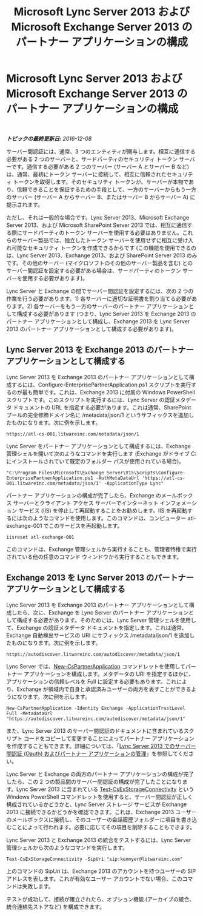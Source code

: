 ﻿---
title: Microsoft Lync Server 2013 および Microsoft Exchange Server 2013 のパートナー アプリケーションの構成
TOCTitle: Microsoft Lync Server 2013 および Microsoft Exchange Server 2013 のパートナー アプリケーションの構成
ms:assetid: 9c3a3054-6201-433f-b128-4c49d3341370
ms:mtpsurl: https://technet.microsoft.com/ja-jp/library/JJ688151(v=OCS.15)
ms:contentKeyID: 49887070
ms.date: 12/10/2016
mtps_version: v=OCS.15
ms.translationtype: HT
---

# Microsoft Lync Server 2013 および Microsoft Exchange Server 2013 のパートナー アプリケーションの構成

 

_**トピックの最終更新日:** 2016-12-08_

サーバー間認証には、通常、3 つのエンティティが関与します。相互に通信する必要がある 2 つのサーバーと、サードパーティのセキュリティ トークン サーバーです。通信する必要がある 2 つのサーバー (サーバー A とサーバー B など) は、通常、最初にトークン サーバーに接続して、相互に信頼されたセキュリティ トークンを取得します。そのセキュリティ トークンが、サーバーが本物であり、信頼できることを保証するための手段として、一方のサーバーからもう一方のサーバー (サーバー A からサーバー B、またはサーバー B からサーバー A) に提示されます。

ただし、それは一般的な場合です。Lync Server 2013、Microsoft Exchange Server 2013、および Microsoft SharePoint Server 2013 では、相互に通信する際にサードパーティのトークン サーバーを使用する必要はありません。これらのサーバー製品では、独立したトークン サーバーを使用せずに相互に受け入れ可能なセキュリティ トークンを作成できるからです (この機能を使用できるのは、Lync Server 2013、Exchange 2013、および SharePoint Server 2013 のみです。その他のサーバー (マイクロソフトのその他のサーバー製品を含む) とのサーバー間認証を設定する必要がある場合は、サードパーティのトークン サーバーを使用する必要があります)。

Lync Server と Exchange の間でサーバー間認証を設定するには、次の 2 つの作業を行う必要があります。1) 各サーバーに適切な証明書を割り当てる必要があります。2) 各サーバーをもう一方のサーバーのパートナー アプリケーションとして構成する必要があります (つまり、Lync Server 2013 を Exchange 2013 のパートナー アプリケーションとして構成し、Exchange 2013 を Lync Server 2013 のパートナー アプリケーションとして構成する必要があります)。

## Lync Server 2013 を Exchange 2013 のパートナー アプリケーションとして構成する

Lync Server 2013 を Exchange 2013 のパートナー アプリケーションとして構成するには、Configure-EnterprisePartnerApplication.ps1 スクリプトを実行するのが最も簡単です。これは、Exchange 2013 に付属の Windows PowerShell スクリプトです。このスクリプトを実行するには、Lync Server の認証メタデータ ドキュメントの URL を指定する必要があります。これは通常、SharePoint プールの完全修飾ドメイン名に /metadata/json/1 というサフィックスを追加したものになります。次に例を示します。

    https://atl-cs-001.litwareinc.com/metadata/json/1

Lync Server をパートナー アプリケーションとして構成するには、Exchange 管理シェルを開いて次のようなコマンドを実行します (Exchange がドライブ C: にインストールされていて既定のフォルダー パスが使用されている場合)。

    "C:\Program Files\Microsoft\Exchange Server\V15\Scripts\Configure-EnterprisePartnerApplication.ps1 -AuthMetaDataUrl 'https://atl-cs-001.litwareinc.com/metadata/json/1' -ApplicationType Lync"

パートナー アプリケーションの構成が完了したら、Exchange のメールボックス サーバーとクライアント アクセス サーバーでインターネット インフォメーション サービス (IIS) を停止して再起動することをお勧めします。IIS を再起動するには次のようなコマンドを使用します。このコマンドは、コンピューター atl-exchange-001 でこのサービスを再起動します。

    iisreset atl-exchange-001

このコマンドは、Exchange 管理シェルから実行することも、管理者特権で実行されている他の任意のコマンド ウィンドウから実行することもできます。

## Exchange 2013 を Lync Server 2013 のパートナー アプリケーションとして構成する

Lync Server 2013 を Exchange 2013 のパートナー アプリケーションとして構成したら、次に、Exchange を Lync Server のパートナー アプリケーションとして構成する必要があります。そのためには、Lync Server 管理シェルを使用して、Exchange の認証メタデータ ドキュメントを指定します。これは通常、Exchange 自動検出サービスの URI にサフィックス /metadata/json/1 を追加したものになります。次に例を示します。

    https://autodiscover.litwareinc.com/autodiscover/metadata/json/1

Lync Server では、[New-CsPartnerApplication](https://docs.microsoft.com/en-us/powershell/module/skype/New-CsPartnerApplication) コマンドレットを使用してパートナー アプリケーションを構成します。メタデータの URI を指定するほかに、アプリケーションの信頼レベルを Full に設定する必要もあります。これにより、Exchange が領域内で自身と承認済みユーザーの両方を表すことができるようになります。次に例を示します。

    New-CsPartnerApplication -Identity Exchange -ApplicationTrustLevel Full -MetadataUrl "https://autodiscover.litwareinc.com/autodiscover/metadata/json/1"

また、Lync Server 2013 のサーバー間認証のドキュメントに含まれているスクリプト コードをコピーして変更することによってパートナー アプリケーションを作成することもできます。詳細については、「[Lync Server 2013 でのサーバー間認証 (Oauth) およびパートナー アプリケーションの管理](lync-server-2013-managing-server-to-server-authentication-oauth-and-partner-applications.md)」を参照してください。

Lync Server と Exchange の両方のパートナー アプリケーションの構成が完了したら、この 2 つの製品間のサーバー間認証の構成が完了したことになります。Lync Server 2013 に含まれている [Test-CsExStorageConnectivity](test-csexstorageconnectivity.md) という Windows PowerShell コマンドレットを使用すると、サーバー間認証が正しく構成されているかどうかと、Lync Server ストレージ サービスが Exchange 2013 に接続できるかどうかを確認できます。これは、Exchange 2013 ユーザーのメールボックスに接続し、そのユーザーの会話履歴フォルダーに項目を書き込むことによって行われます。必要に応じてその項目を削除することもできます。

Lync Server 2013 と Exchange 2013 の統合をテストするには、Lync Server 管理シェルから次のようなコマンドを実行します。

    Test-CsExStorageConnectivity -SipUri "sip:kenmyer@litwareinc.com"

上のコマンドの SipUri は、Exchange 2013 のアカウントを持つユーザーの SIP アドレスを表します。これが有効なユーザー アカウントでない場合、このコマンドは失敗します。

テストが成功して、接続が確立されたら、オプション機能 (アーカイブの統合、統合連絡先ストアなど) を構成できます。

